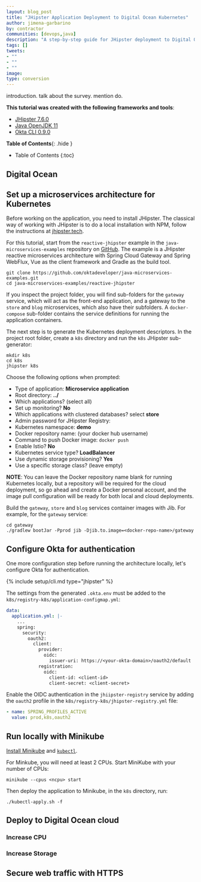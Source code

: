 ```yaml
---
layout: blog_post
title: "JHipster Application Deployment to Digital Ocean Kubernetes"
author: jimena-garbarino
by: contractor
communities: [devops,java]
description: "A step-by-step guide for JHipster deployment to Digital Ocean cloud"
tags: []
tweets:
- ""
- ""
- ""
image:
type: conversion
---
```


introduction. talk about the survey. mention do.

**This tutorial was created with the following frameworks and tools**:
- [JHipster 7.6.0](https://www.jhipster.tech/installation/)
- [Java OpenJDK 11](https://jdk.java.net/java-se-ri/11)
- [Okta CLI 0.9.0](https://cli.okta.com)


**Table of Contents**{: .hide }
* Table of Contents
{:toc}



## Digital Ocean

## Set up a microservices architecture for Kubernetes

Before working on the application, you need to install JHipster. The classical way of working with JHipster is to do a local installation with NPM, follow the instructions at [jhipster.tech](https://www.jhipster.tech/installation/#local-installation-with-npm-recommended-for-normal-users).

For this tutorial, start from the `reactive-jhipster` example in the `java-microservices-examples` repository on [GitHub](https://github.com/oktadeveloper/java-microservices-examples). The example is a JHipster  reactive microservices architecture with Spring Cloud Gateway and Spring WebFlux, Vue as the client framework and Gradle as the build tool.

```shell
git clone https://github.com/oktadeveloper/java-microservices-examples.git
cd java-microservices-examples/reactive-jhipster
```
If you inspect the project folder, you will find sub-folders for the `gateway` service, which will act as the front-end application, and a gateway to the `store` and `blog` microservices, which also have their subfolders. A `docker-compose` sub-folder contains the service definitions for running the application containers.

The next step is to generate the Kubernetes deployment descriptors. In the project root folder, create a `k8s` directory and run the `k8s` JHipster sub-generator:

```shell
mkdir k8s
cd k8s
jhipster k8s
```

Choose the following options when prompted:

- Type of application: **Microservice application**
- Root directory: **../**
- Which applications? (select all)
- Set up monitoring? **No**
- Which applications with clustered databases? select **store**
- Admin password for JHipster Registry: <generate one>
- Kubernetes namespace: **demo**
- Docker repository name: (your docker hub username)
- Command to push Docker image: `docker push`
- Enable Istio? **No**
- Kubernetes service type? **LoadBalancer**
- Use dynamic storage provisioning? **Yes**
- Use a specific storage class? (leave empty)


**NOTE**: You can leave the Docker repository name blank for running Kubernetes locally, but a repository will be required for the cloud deployment, so go ahead and create a Docker personal account, and the image pull configuration will be ready for both local and cloud deployments.


Build the `gateway`, `store` and `blog` services container images with Jib. For example, for the `gateway` service:

```shell
cd gateway
./gradlew bootJar -Pprod jib -Djib.to.image=<docker-repo-name>/gateway
```

## Configure Okta for authentication

One more configuration step before running the architecture locally, let's configure Okta for authentication.

{% include setup/cli.md type="jhipster" %}

The settings from the generated `.okta.env` must be added to the `k8s/registry-k8s/application-configmap.yml`:

```yml
data:
  application.yml: |-
    ...
    spring:
      security:
        oauth2:
          client:
            provider:
              oidc:
                issuer-uri: https://<your-okta-domain>/oauth2/default
            registration:
              oidc:
                client-id: <client-id>
                client-secret: <client-secret>
```

Enable the OIDC authentication in the `jhiipster-registry` service by adding the `oauth2` profile in the `k8s/registry-k8s/jhipster-registry.yml` file:

```yml
- name: SPRING_PROFILES_ACTIVE
  value: prod,k8s,oauth2
```

## Run locally with Minikube

[Install Minikube](https://minikube.sigs.k8s.io/docs/start/) and [`kubectl`](https://kubernetes.io/docs/tasks/tools/).

For Minkube, you will need at least 2 CPUs. Start MiniKube with your number of CPUs:

```shell
minikube --cpus <ncpu> start
```
Then deploy the application to Minikube, in the `k8s` directory, run:

```shell
./kubectl-apply.sh -f
```



## Deploy to Digital Ocean cloud

### Increase CPU
### Increase Storage

## Secure web traffic with HTTPS
